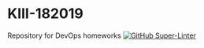 # KIII-182019
Repository for DevOps homeworks
[![GitHub Super-Linter](https://github.com/stefanijaCvetkovska//KIII-182019/workflows/Lint%20Code%20Base/badge.svg)](https://github.com/marketplace/actions/super-linter)
